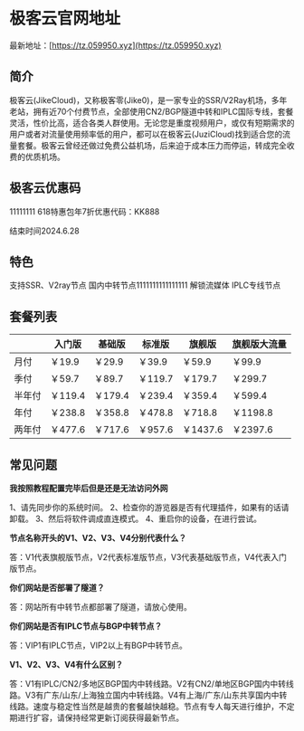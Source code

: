 # 极客云官网地址

最新地址：[https://tz.059950.xyz](https://tz.059950.xyz)

## 简介

极客云(JikeCloud)，又称极客零(Jike0)，是一家专业的SSR/V2Ray机场，多年老站，拥有近70个付费节点，全部使用CN2/BGP隧道中转和IPLC国际专线，套餐灵活，性价比高，适合各类人群使用。无论您是重度视频用户，或仅有短期需求的用户或者对流量使用频率低的用户，都可以在极客云(JuziCloud)找到适合您的流量套餐。极客云曾经还做过免费公益机场，后来迫于成本压力而停运，转成完全收费的优质机场。

## 极客云优惠码
11111111
618特惠包年7折优惠代码：KK888 

结束时间2024.6.28

## 特色

支持SSR、V2ray节点
国内中转节点1111111111111111
解锁流媒体
IPLC专线节点

## 套餐列表

||入门版|基础版|标准版|旗舰版|旗舰版大流量|
|----|----|----|----|----|----|
|月付|￥19.9|￥29.9|￥39.9|￥59.9|￥99.9|
|季付|￥59.7|￥89.7|￥119.7|￥179.7|￥299.7|
|半年付|￥119.4|￥179.4|￥239.4|￥359.4|￥599.4|
|年付|￥238.8|￥358.8|￥478.8|￥718.8|￥1198.8|
|两年付|￥477.6|￥717.6|￥957.6|￥1437.6|￥2397.6|

## 常见问题

**我按照教程配置完毕后但是还是无法访问外网**

1、请先同步你的系统时间。
2、检查你的游览器是否有代理插件，如果有的话请卸载。
3、然后将软件调成直连模式。
4、重启你的设备，在进行尝试。

**节点名称开头的V1、V2、V3、V4分别代表什么？**

答：V1代表旗舰版节点，V2代表标准版节点，V3代表基础版节点，V4代表入门版节点。

**你们网站是否部署了隧道？**

答：网站所有中转节点都部署了隧道，请放心使用。

**你们网站是否有IPLC节点与BGP中转节点？**

答：VIP1有IPLC节点，VIP2以上有BGP中转节点。

**V1、V2、V3、V4有什么区别？**

答：V1有IPLC/CN2/多地区BGP国内中转线路。V2有CN2/单地区BGP国内中转线路。V3有广东/山东/上海独立国内中转线路。V4有上海/广东/山东共享国内中转线路。速度与稳定性当然是越贵的套餐越快越稳。节点有专人每天进行维护，不定期进行扩容，请保持经常更新订阅获得最新节点。


